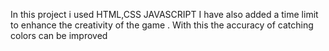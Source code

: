 In this project i used HTML,CSS  JAVASCRIPT
I have also added a time limit to enhance the creativity of the game .
With this the accuracy of catching colors can be improved 
